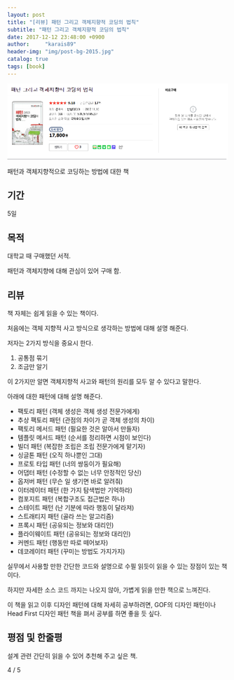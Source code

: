 ```yaml
---
layout: post
title: "[리뷰] 패턴 그리고 객체지향적 코딩의 법칙"
subtitle: "패턴 그리고 객체지향적 코딩의 법칙"
date: 2017-12-12 23:48:00 +0900
author:     "karais89"
header-img: "img/post-bg-2015.jpg"
catalog: true
tags: [book]
---
```


![book image](/img/in-post/book/8.png)

패턴과 객체지향적으로 코딩하는 방법에 대한 책

## 기간

5일

## 목적

대학교 때 구매했던 서적.

패턴과 객체지향에 대해 관심이 있어 구매 함.

## 리뷰

책 자체는 쉽게 읽을 수 있는 책이다.

처음에는 객체 지향적 사고 방식으로 생각하는 방법에 대해 설명 해준다.

저자는 2가지 방식을 중요시 한다.

1. 공통점 묶기
2. 조금만 알기

이 2가지만 알면 객체지향적 사고와 패턴의 원리를 모두 알 수 있다고 말한다.

아래에 대한 패턴에 대해 설명 해준다.

- 팩토리 패턴 (객체 생성은 객체 생성 전문가에게)
- 추상 팩토리 패턴 (관점의 차이가 곧 객체 생성의 차이)
- 팩토리 메서드 패턴 (필요한 것은 알아서 만들자)
- 템플릿 메서드 패턴 (순서를 정리하면 시점이 보인다)
- 빌더 패턴 (복잡한 조립은 조립 전문가에게 맡기자)
- 싱글톤 패턴 (오직 하나뿐인 그대)
- 프로토 타입 패턴 (너의 쌍둥이가 필요해)
- 어댑터 패턴 (수정할 수 없는 너무 안정적인 당신)
- 옵저버 패턴 (무슨 일 생기면 바로 알려줘)
- 이터레이터 패턴 (한 가지 탐색법만 기억하라)
- 컴포지트 패턴 (복합구조도 접근법은 하나)
- 스테이트 패턴 (난 기분에 따라 행동이 달라져)
- 스트래티지 패턴 (골라 쓰는 알고리즘)
- 프록시 패턴 (공유되는 정보와 대리인)
- 플라이웨이트 패턴 (공유되는 정보와 대리인)
- 커멘드 패턴 (행동만 따로 떼어보자)
- 데코레이터 패턴 (꾸미는 방법도 가지가지)

실무에서 사용할 만한 간단한 코드와 설명으로 수필 읽듯이 읽을 수 있는 장점이 있는 책이다.

하지만 자세한 소스 코드 까지는 나오지 않아, 가볍게 읽을 만한 책으로 느껴진다.

이 책을 읽고 이후 디자인 패턴에 대해 자세히 공부하려면, GOF의 디자인 패턴이나 Head First 디자인 패턴 책을 펴서 공부를 하면 좋을 듯 싶다.

## 평점 및 한줄평

설계 관련 간단히 읽을 수 있어 추천해 주고 싶은 책.

4 / 5